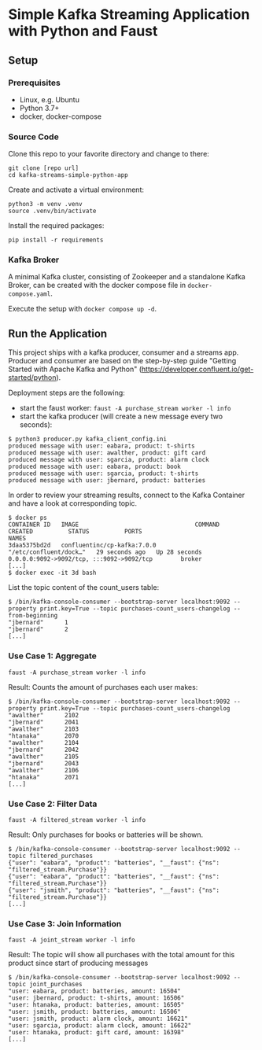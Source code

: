 # Simple Kafka Streaming Application with Python and Faust

## Setup
### Prerequisites
- Linux, e.g. Ubuntu
- Python 3.7+
- docker, docker-compose

### Source Code
Clone this repo to your favorite directory and change to there:
```
git clone [repo url]
cd kafka-streams-simple-python-app
```

Create and activate a virtual environment:
```
python3 -m venv .venv
source .venv/bin/activate
```

Install the required packages:
```
pip install -r requirements
```

### Kafka Broker
A minimal Kafka cluster, consisting of Zookeeper and a standalone Kafka Broker, can be created with the docker compose 
file in `docker-compose.yaml`. 

Execute the setup with `docker compose up -d`.

## Run the Application
This project ships with a kafka producer, consumer and a streams app. Producer and consumer are based on the step-by-step
guide "Getting Started with Apache Kafka and Python" (https://developer.confluent.io/get-started/python).

Deployment steps are the following:
* start the faust worker: `faust -A purchase_stream worker -l info`
* start the kafka producer (will create a new message every two seconds): 
```
$ python3 producer.py kafka_client_config.ini
produced message with user: eabara, product: t-shirts
produced message with user: awalther, product: gift card
produced message with user: sgarcia, product: alarm clock
produced message with user: eabara, product: book
produced message with user: sgarcia, product: t-shirts
produced message with user: jbernard, product: batteries
```

In order to review your streaming results, connect to the Kafka Container and have a look at corresponding topic.
```
$ docker ps
CONTAINER ID   IMAGE                                 COMMAND                  CREATED          STATUS          PORTS                                            NAMES
3daa5375bd2d   confluentinc/cp-kafka:7.0.0           "/etc/confluent/dock…"   29 seconds ago   Up 28 seconds   0.0.0.0:9092->9092/tcp, :::9092->9092/tcp        broker
[...]
$ docker exec -it 3d bash
```

List the topic content of the count_users table:
```
$ /bin/kafka-console-consumer --bootstrap-server localhost:9092 --property print.key=True --topic purchases-count_users-changelog --from-beginning
"jbernard"      1
"jbernard"      2
[...]
```

### Use Case 1: Aggregate
`faust -A purchase_stream worker -l info`

Result: Counts the amount of purchases each user makes:
```
$ /bin/kafka-console-consumer --bootstrap-server localhost:9092 --property print.key=True --topic purchases-count_users-changelog
"awalther"      2102
"jbernard"      2041
"awalther"      2103
"htanaka"       2070
"awalther"      2104
"jbernard"      2042
"awalther"      2105
"jbernard"      2043
"awalther"      2106
"htanaka"       2071
[...]
```

### Use Case 2: Filter Data
`faust -A filtered_stream worker -l info`

Result: Only purchases for books or batteries will be shown.
```
$ /bin/kafka-console-consumer --bootstrap-server localhost:9092 --topic filtered_purchases
{"user": "eabara", "product": "batteries", "__faust": {"ns": "filtered_stream.Purchase"}}
{"user": "eabara", "product": "batteries", "__faust": {"ns": "filtered_stream.Purchase"}}
{"user": "jsmith", "product": "batteries", "__faust": {"ns": "filtered_stream.Purchase"}}
[...]
```

### Use Case 3: Join Information
`faust -A joint_stream worker -l info`

Result: The topic will show all purchases with the total amount for this product since start of producing messages
```
$ /bin/kafka-console-consumer --bootstrap-server localhost:9092 --topic joint_purchases
"user: eabara, product: batteries, amount: 16504"
"user: jbernard, product: t-shirts, amount: 16506"
"user: htanaka, product: batteries, amount: 16505"
"user: jsmith, product: batteries, amount: 16506"
"user: jsmith, product: alarm clock, amount: 16621"
"user: sgarcia, product: alarm clock, amount: 16622"
"user: htanaka, product: gift card, amount: 16398"
[...]
```